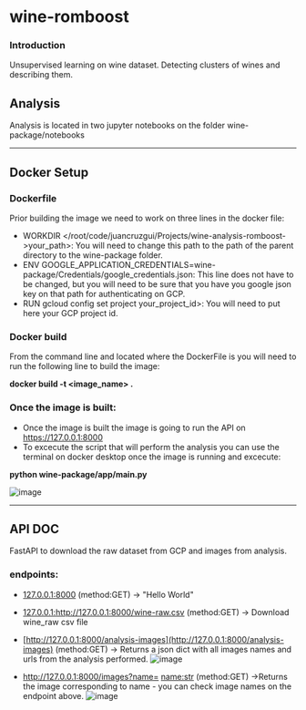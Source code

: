 # wine-romboost
### Introduction
Unsupervised learning on wine dataset. Detecting clusters of wines and describing them.
## Analysis
Analysis is located in two jupyter notebooks on the folder wine-package/notebooks

 ---
 
## Docker Setup
### Dockerfile
Prior building the image we need to work on three lines in the docker file:
- WORKDIR </root/code/juancruzgui/Projects/wine-analysis-romboost->your_path>: You will need to change this path to the path of the parent directory to the wine-package folder.
- ENV GOOGLE_APPLICATION_CREDENTIALS=wine-package/Credentials/google_credentials.json: This line does not have to be changed, but you will need to be sure that you have you google json key on that path for authenticating on GCP.
- RUN gcloud config set project <simple-sales-412318->your_project_id>: You will need to put here your GCP project id.
### Docker build
From the command line and located where the DockerFile is you will need to run the following line to build the image:

**docker build -t <image_name> .**

### Once the image is built:
- Once the image is built the image is going to run the API on https://127.0.0.1:8000
- To excecute the script that will perform the analysis you can use the terminal on docker desktop once the image is running and excecute:

**python wine-package/app/main.py**

![image](https://github.com/juancruzgui/wine-romboost/assets/71938321/a61d6f0e-0230-4f47-bc71-696be9888096)

---
## API DOC
FastAPI to download the raw dataset from GCP and images from analysis.

### endpoints:
- [127.0.0.1:8000](http://127.0.0.1:8000/) (method:GET) -> "Hello World"
- [127.0.0.1:](http://127.0.0.1:8000/wine-raw.csv)http://127.0.0.1:8000/wine-raw.csv (method:GET) -> Download wine_raw csv file
- [http://127.0.0.1:8000/analysis-images](http://127.0.0.1:8000/analysis-images) (method:GET) -> Returns a json dict with all images names and urls from the analysis performed.
![image](https://github.com/juancruzgui/wine-romboost/assets/71938321/f8ca353b-9b5a-4f7e-812a-3b5e46306de0)

- http://127.0.0.1:8000/images?name= <name:str> (method:GET) ->Returns the image corresponding to name - you can check image names on the endpoint above.
![image](https://github.com/juancruzgui/wine-romboost/assets/71938321/9335c179-c937-41bb-8eb1-223598da86f6)


